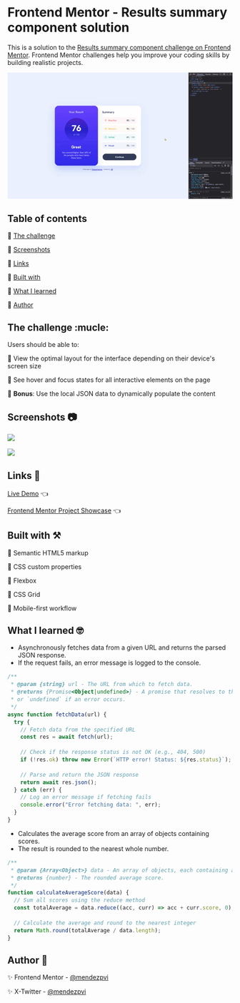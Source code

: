 # Frontend Mentor - Results summary component solution

This is a solution to the [Results summary component challenge on Frontend Mentor](https://www.frontendmentor.io/challenges/results-summary-component-CE_K6s0maV). Frontend Mentor challenges help you improve your coding skills by building realistic projects. 

![](./assets/screenshots/sample.gif)

## Table of contents

🔳 [The challenge](#the-challenge-mucle)

🔳 [Screenshots](#screenshots-camera)

🔳 [Links](#links-link)

🔳 [Built with](#built-with-hammer_and_pick)

🔳 [What I learned](#what-i-learned-nerd_face)

🔳 [Author](#author-beginner)


## The challenge :mucle:

Users should be able to:

🎯 View the optimal layout for the interface depending on their device's screen size

🎯 See hover and focus states for all interactive elements on the page

🎯 **Bonus**: Use the local JSON data to dynamically populate the content

## Screenshots :camera:

![](./assets/screenshots/mobile.avif)

![](./assets/screenshots/desktop.avif)


## Links :link:

[Live Demo](https://mendezpvi.github.io/fem-results-summary-component/) 👈

<!-- [Solution on Frontend Mentor]() 👈 -->

[Frontend Mentor Project Showcase](https://github.com/mendezpvi/frontend-mentor-showcase) 👈

## Built with :hammer_and_pick:

📌 Semantic HTML5 markup

📌 CSS custom properties

📌 Flexbox

📌 CSS Grid

📌 Mobile-first workflow


## What I learned :nerd_face:

+ Asynchronously fetches data from a given URL and returns the parsed JSON response.
+ If the request fails, an error message is logged to the console.

```js
/**
 * @param {string} url - The URL from which to fetch data.
 * @returns {Promise<Object|undefined>} - A promise that resolves to the parsed JSON data,
 * or `undefined` if an error occurs.
 */
async function fetchData(url) {
  try {
    // Fetch data from the specified URL
    const res = await fetch(url);

    // Check if the response status is not OK (e.g., 404, 500)
    if (!res.ok) throw new Error(`HTTP error! Status: ${res.status}`);

    // Parse and return the JSON response
    return await res.json();
  } catch (err) {
    // Log an error message if fetching fails
    console.error("Error fetching data: ", err);
  }
}
```

+ Calculates the average score from an array of objects containing scores.
+ The result is rounded to the nearest whole number.

```js
/**
 * @param {Array<Object>} data - An array of objects, each containing a `score` property.
 * @returns {number} - The rounded average score.
 */
function calculateAverageScore(data) {
  // Sum all scores using the reduce method
  const totalAverage = data.reduce((acc, curr) => acc + curr.score, 0);

  // Calculate the average and round to the nearest integer
  return Math.round(totalAverage / data.length);
}
```

## Author :beginner:

✨ Frontend Mentor - [@mendezpvi](https://www.frontendmentor.io/profile/mendezpvi)

✨ X-Twitter - [@mendezpvi](https://x.com/mendezpvi)
